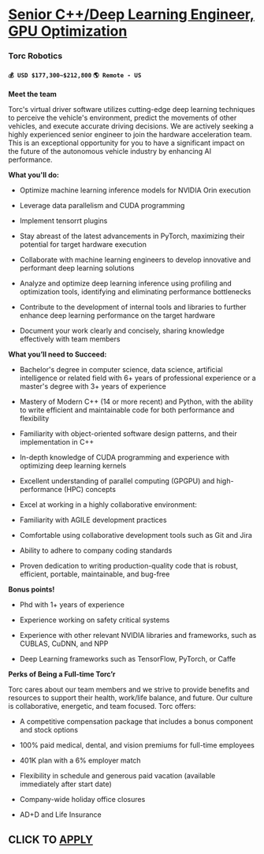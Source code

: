 # [Senior C++/Deep Learning Engineer, GPU Optimization](https://www.remotewlb.com/apply/senior-c-deep-learning-engineer-gpu-optimization)  
### Torc Robotics  
#### `💰 USD $177,300~$212,800` `🌎 Remote - US`  

**Meet the team**

Torc's virtual driver software utilizes cutting-edge deep learning techniques to perceive the vehicle's environment, predict the movements of other vehicles, and execute accurate driving decisions. We are actively seeking a highly experienced senior engineer to join the hardware acceleration team. This is an exceptional opportunity for you to have a significant impact on the future of the autonomous vehicle industry by enhancing AI performance.

**What you'll do:**

  * Optimize machine learning inference models for NVIDIA Orin execution

  * Leverage data parallelism and CUDA programming

  * Implement tensorrt plugins

  * Stay abreast of the latest advancements in PyTorch, maximizing their potential for target hardware execution

  * Collaborate with machine learning engineers to develop innovative and performant deep learning solutions

  * Analyze and optimize deep learning inference using profiling and optimization tools, identifying and eliminating performance bottlenecks

  * Contribute to the development of internal tools and libraries to further enhance deep learning performance on the target hardware

  * Document your work clearly and concisely, sharing knowledge effectively with team members

**What you’ll need to Succeed:**

  * Bachelor's degree in computer science, data science, artificial intelligence or related field with 6+ years of professional experience or a master's degree with 3+ years of experience

  * Mastery of Modern C++ (14 or more recent) and Python, with the ability to write efficient and maintainable code for both performance and flexibility

  * Familiarity with object-oriented software design patterns, and their implementation in C++

  * In-depth knowledge of CUDA programming and experience with optimizing deep learning kernels

  * Excellent understanding of parallel computing (GPGPU) and high-performance (HPC) concepts

  * Excel at working in a highly collaborative environment: 

  * Familiarity with AGILE development practices

  * Comfortable using collaborative development tools such as Git and Jira

  * Ability to adhere to company coding standards

  * Proven dedication to writing production-quality code that is robust, efficient, portable, maintainable, and bug-free

**Bonus points!**

  * Phd with 1+ years of experience

  * Experience working on safety critical systems

  * Experience with other relevant NVIDIA libraries and frameworks, such as CUBLAS, CuDNN, and NPP
  * Deep Learning frameworks such as TensorFlow, PyTorch, or Caffe

**Perks of Being a Full-time Torc’r**

Torc cares about our team members and we strive to provide benefits and resources to support their health, work/life balance, and future. Our culture is collaborative, energetic, and team focused. Torc offers:

  * A competitive compensation package that includes a bonus component and stock options 

  * 100% paid medical, dental, and vision premiums for full-time employees 

  * 401K plan with a 6% employer match 

  * Flexibility in schedule and generous paid vacation (available immediately after start date) 

  * Company-wide holiday office closures 

  * AD+D and Life Insurance

  
## CLICK TO [APPLY](https://www.remotewlb.com/apply/senior-c-deep-learning-engineer-gpu-optimization)

